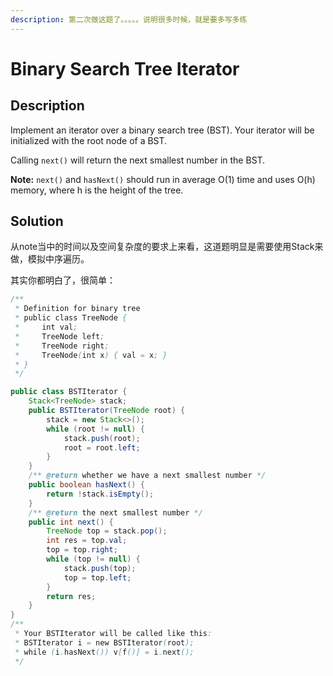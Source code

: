 ```yaml
---
description: 第二次做这题了。。。。。说明很多时候，就是要多写多练
---
```


# Binary Search Tree Iterator

## Description

Implement an iterator over a binary search tree \(BST\). Your iterator will be initialized with the root node of a BST.

Calling `next()` will return the next smallest number in the BST.

**Note:** `next()` and `hasNext()` should run in average O\(1\) time and uses O\(h\) memory, where h is the height of the tree.

## Solution

从note当中的时间以及空间复杂度的要求上来看，这道题明显是需要使用Stack来做，模拟中序遍历。

其实你都明白了，很简单：

```java
/**
 * Definition for binary tree
 * public class TreeNode {
 *     int val;
 *     TreeNode left;
 *     TreeNode right;
 *     TreeNode(int x) { val = x; }
 * }
 */

public class BSTIterator {
    Stack<TreeNode> stack;
    public BSTIterator(TreeNode root) {
        stack = new Stack<>();
        while (root != null) {
            stack.push(root);
            root = root.left;
        }
    }
    /** @return whether we have a next smallest number */
    public boolean hasNext() {
        return !stack.isEmpty();
    }
    /** @return the next smallest number */
    public int next() {
        TreeNode top = stack.pop();
        int res = top.val;
        top = top.right;
        while (top != null) {
            stack.push(top);
            top = top.left;
        }
        return res;
    }
}
/**
 * Your BSTIterator will be called like this:
 * BSTIterator i = new BSTIterator(root);
 * while (i.hasNext()) v[f()] = i.next();
 */
```

